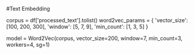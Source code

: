 #Text Embedding

corpus = df['processed_text'].tolist()
word2vec_params = {
    'vector_size': [100, 200, 300],
    'window': [5, 7, 9],
    'min_count': [1, 3, 5]
}

model = Word2Vec(corpus, vector_size=200, window=7, min_count=3, workers=4, sg=1)
